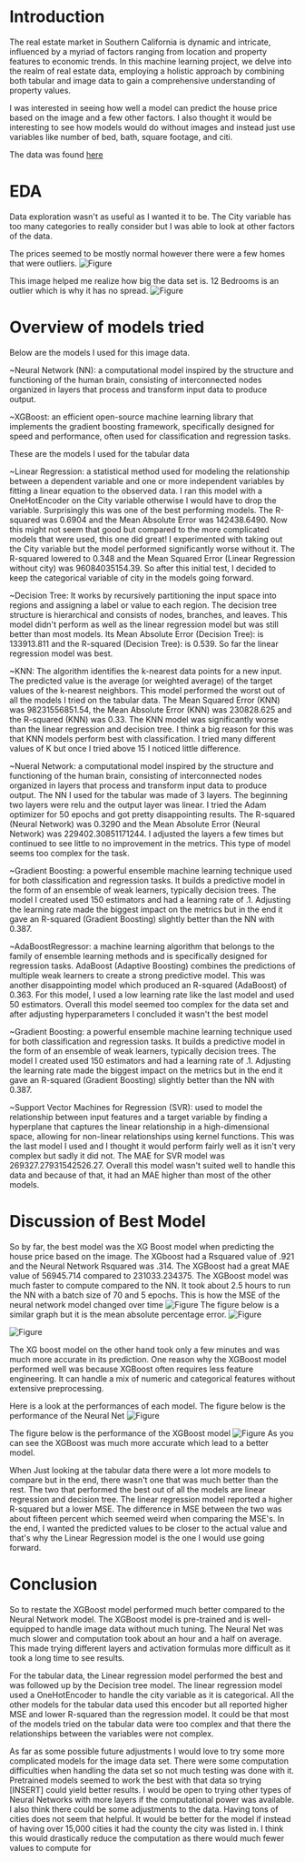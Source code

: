 # Introduction
The real estate market in Southern California is dynamic and intricate, influenced by a myriad of factors ranging from location and property features to economic trends. In this machine learning project, we delve into the realm of real estate data, employing a holistic approach by combining both tabular and image data to gain a comprehensive understanding of property values.

I was interested in seeing how well a model can predict the house price based on the image and a few other factors. I also thought it would be interesting to see how models would do without images and instead just use variables like number of bed, bath, square footage, and citi. 

The data was found [here](https://www.kaggle.com/datasets/ted8080/house-prices-and-images-socal/data)

# EDA

Data exploration wasn't as useful as I wanted it to be. The City variable has too many categories to really consider but I was able to look at other factors of the data.

The prices seemed to be mostly normal however there were a few homes that were outliers. 
![Figure](https://github.com/stevengarcia2132/ML-Real-Estate-Image-Prediction-/blob/main/scatter_plot_sqft_vs_price.png)


This image helped me realize how big the data set is. 12 Bedrooms is an outlier which is why it has no spread. 
![Figure](https://github.com/stevengarcia2132/ML-Real-Estate-Image-Prediction-/blob/main/AveragePrice%20for%20Bedrooms.png)





# Overview of models tried
Below are the models I used for this image data. 

~Neural Network (NN): a computational model inspired by the structure and functioning of the human brain, consisting of interconnected nodes organized in layers that process and transform input data to produce output.

~XGBoost: an efficient open-source machine learning library that implements the gradient boosting framework, specifically designed for speed and performance, often used for classification and regression tasks.

These are the models I used for the tabular data

~Linear Regression: a statistical method used for modeling the relationship between a dependent variable and one or more independent variables by fitting a linear equation to the observed data. I ran this model with a OneHotEncoder on the City variable otherwise I would have to drop the variable. Surprisingly this was one of the best performing models. The R-squared was 0.6904 and the Mean Absolute Error was 142438.6490. Now this might not seem that good but compared to the more complicated models that were used, this one did great!
I experimented with taking out the City variable but the model performed significantly worse without it. The R-squared lowered to 0.348 and the Mean Squared Error (Linear Regression without city) was 96084035154.39. So after this initial test, I decided to keep the categorical variable of city in the models going forward.

~Decision Tree: It works by recursively partitioning the input space into regions and assigning a label or value to each region. The decision tree structure is hierarchical and consists of nodes, branches, and leaves.
This model didn't perform as well as the linear regression model but was still better than most models. Its Mean Absolute Error (Decision Tree): is 133913.811 and the R-squared (Decision Tree): is 0.539. So far the linear regression model was best.


~KNN: The algorithm identifies the k-nearest data points for a new input.
The predicted value is the average (or weighted average) of the target values of the k-nearest neighbors.
This model performed the worst out of all the models I tried on the tabular data. The Mean Squared Error (KNN) was 98231556851.54, the Mean Absolute Error (KNN) was 230828.625 and the R-squared (KNN) was 0.33. The KNN model was significantly worse than the linear regression and decision tree. I think a big reason for this was that KNN models perform best with classification. I tried many different values of K but once I tried above 15 I noticed little difference. 

~Nueral Network: a computational model inspired by the structure and functioning of the human brain, consisting of interconnected nodes organized in layers that process and transform input data to produce output. The NN I used for the tabular was made of 3 layers. The beginning two layers were relu and the output layer was linear. I tried the Adam optimizer for 50 epochs and got pretty disappointing results. The R-squared (Neural Network) was 0.3290 and the Mean Absolute Error (Neural Network) was 229402.30851171244. I adjusted the layers a few times but continued to see little to no improvement in the metrics. This type of model seems too complex for the task. 


~Gradient Boosting: a powerful ensemble machine learning technique used for both classification and regression tasks. It builds a predictive model in the form of an ensemble of weak learners, typically decision trees.
The model I created used 150 estimators and had a learning rate of .1. Adjusting the learning rate made the biggest impact on the metrics but in the end it gave an R-squared (Gradient Boosting) slightly better than the NN with 0.387.

~AdaBoostRegressor: a machine learning algorithm that belongs to the family of ensemble learning methods and is specifically designed for regression tasks. AdaBoost (Adaptive Boosting) combines the predictions of multiple weak learners to create a strong predictive model. This was another disappointing model which produced an R-squared (AdaBoost) of  0.363. For this model, I used a  low learning rate like the last model and used 50 estimators. Overall this model seemed too complex for the data set and after adjusting hyperparameters I concluded it wasn't the best model

~Gradient Boosting: a powerful ensemble machine learning technique used for both classification and regression tasks. It builds a predictive model in the form of an ensemble of weak learners, typically decision trees.
The model I created used 150 estimators and had a learning rate of .1. Adjusting the learning rate made the biggest impact on the metrics but in the end it gave an R-squared (Gradient Boosting) slightly better than the NN with 0.387.

~Support Vector Machines for Regression (SVR): used to model the relationship between input features and a target variable by finding a hyperplane that captures the linear relationship in a high-dimensional space, allowing for non-linear relationships using kernel functions. This was the last model I used and I thought it would perform fairly well as it isn't very complex but sadly it did not. The MAE for SVR model was 269327.27931542526.27. Overall this model wasn't suited well to handle this data and because of that, it had an MAE higher than most of the other models. 

# Discussion of Best Model
So by far, the best model was the XG Boost model when predicting the house price based on the image. The XGboost had a Rsquared value of .921 and the Neural Network Rsquared was .314. The XGBoost had a great MAE value of 56945.714 compared to 231033.234375. The XGBoost model was much faster to compute compared to the NN. It took about 2.5 hours to run the NN with a batch size of 70 and 5 epochs. 
This is how the MSE of the neural network model changed over time
![Figure](https://github.com/stevengarcia2132/ML-Real-Estate-Image-Prediction-/blob/main/NN-MSE.png)
The figure below is a similar graph but it is the mean absolute percentage error. 
![Figure](https://github.com/stevengarcia2132/ML-Real-Estate-Image-Prediction-/blob/main/trainValFig.png)

![Figure](https://github.com/stevengarcia2132/ML-Real-Estate-Image-Prediction-/blob/main/AveragePrice%20for%20Bedrooms.png)

The XG boost model on the other hand took only a few minutes and was much more accurate in its prediction. One reason why the XGBoost model performed well was because XGBoost often requires less feature engineering. It can handle a mix of numeric and categorical features without extensive preprocessing.


Here is a look at the performances of each model. 
The figure below is the performance of the Neural Net
![Figure](https://github.com/stevengarcia2132/ML-Real-Estate-Image-Prediction-/blob/main/NNPerformance.png)

The figure below is the performance of the XGBoost model
![Figure](https://github.com/stevengarcia2132/ML-Real-Estate-Image-Prediction-/blob/main/XGPerformance.png)
As you can see the XGBoost was much more accurate which lead to a better model. 


When Just looking at the tabular data there were a lot more models to compare but in the end, there wasn't one that was much better than the rest. The two that performed the best out of all the models are linear regression and decision tree. The linear regression model reported a higher R-squared but a lower MSE. The difference in MSE between the two was about fifteen percent which seemed weird when comparing the MSE's. In the end, I wanted the predicted values to be closer to the actual value and that's why the Linear Regression model is the one I would use going forward. 

# Conclusion
So to restate the XGBoost model performed much better compared to the Neural Network model. The XGBoost model is pre-trained and is well-equipped to handle image data without much tuning. The Neural Net was much slower and computation took about an hour and a half on average. This made trying different layers and activation formulas more difficult as it took a long time to see results. 

For the tabular data, the Linear regression model performed the best and was followed up by the Decision tree model. The linear regression model used a OneHotEncoder to handle the city variable as it is categorical. All the other models for the tabular data used this encoder but all reported higher MSE and lower R-squared than the regression model. It could be that most of the models tried on the tabular data were too complex and that there the relationships between the variables were not complex. 

As far as some possible future adjustments I would love to try some more complicated models for the image data set. There were some computation difficulties when handling the data set so not much testing was done with it. Pretrained models seemed to work the best with that data so trying [INSERT] could yield better results. I would be open to trying other types of Neural Networks with more layers if the computational power was available. I also think there could be some adjustments to the data. Having tons of cities does not seem that helpful. It would be better for the model if instead of having over 15,000 cities it had the county the city was listed in. I think this would drastically reduce the computation as there would much fewer values to compute for
